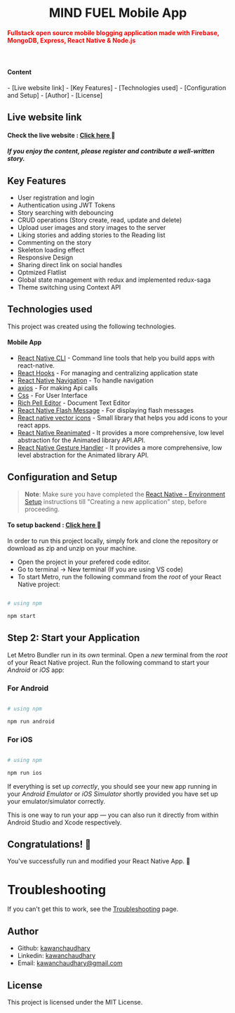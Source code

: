 <h1 align="center">MIND FUEL Mobile App</h1>

<h4><span style="color: red;">Fullstack open source mobile blogging application made with Firebase, MongoDB, Express, React Native & Node.js</span></h4>
<br/>

<h4>Content</h4>
  - [Live website link]
  - [Key Features]
  - [Technologies used]
  - [Configuration and Setup]
  - [Author]
  - [License]

## Live website link

<h4>Check the live website : <a href="https://mindfuel-web-fe.onrender.com/" target="_blank"> Click here </a> 🚀</h4>

<h5>If you enjoy the content, please register and contribute a well-written story.</h5>

##  Key Features

- User registration and login
- Authentication using JWT Tokens
- Story searching with debouncing 
- CRUD operations (Story create, read, update and delete)
- Upload user images and story images to the server
- Liking stories and adding stories to the Reading list
- Commenting on the story
- Skeleton loading effect
- Responsive Design
- Sharing direct link on social handles
- Optmized Flatlist
- Global state management with redux and implemented redux-saga
- Theme switching using Context API

##  Technologies used

This project was created using the following technologies.

####  Mobile App 
- [React Native CLI](https://www.npmjs.com/package/@react-native-community/cli) - Command line tools that help you build apps with react-native.
- [React Hooks](https://reactjs.org/docs/hooks-intro.html) - For managing and centralizing application state
- [React Native Navigation](https://www.npmjs.com/package/@react-navigation/stack) - To handle navigation
- [axios](https://www.npmjs.com/package/axios) - For making Api calls
- [Css](https://developer.mozilla.org/en-US/docs/Web/CSS) - For User Interface
- [Rich Pell Editor](https://www.npmjs.com/package/react-native-pell-rich-editorl) - Document Text Editor 
- [React Native Flash Message](https://www.npmjs.com/package/react-native-flash-message) - For displaying flash messages
- [React native vector icons](https://www.npmjs.com/package/react-native-vector-icons/v/10.0.3) - Small library that helps you add icons  to your react apps.
- [React Native Reanimated](https://www.npmjs.com/package/react-native-reanimated) - It provides a more comprehensive, low level abstraction for the Animated library API.API.
- [React Native Gesture Handler](https://www.npmjs.com/package/react-native-gesture-handler) - It provides a more comprehensive, low level abstraction for the Animated library API.




## Configuration and Setup

>**Note**: Make sure you have completed the [React Native - Environment Setup](https://reactnative.dev/docs/environment-setup) instructions till "Creating a new application" step, before proceeding.

<h4>To setup backend : <a href="https://github.com/KawanChaudhary/mindfuel_web" target="_blank"> Click here </a> 🚀</h4>


In order to run this project locally, simply fork and clone the repository or download as zip and unzip on your machine.

- Open the project in your prefered code editor.
- Go to terminal -> New terminal (If you are using VS code)
- To start Metro, run the following command from the _root_ of your React Native project:


```bash

# using npm

npm start
```



## Step 2: Start your Application



Let Metro Bundler run in its _own_ terminal. Open a _new_ terminal from the _root_ of your React Native project. Run the following command to start your _Android_ or _iOS_ app:



### For Android


```bash

# using npm

npm run android

```



### For iOS



```bash

# using npm

npm run ios
```



If everything is set up _correctly_, you should see your new app running in your _Android Emulator_ or _iOS Simulator_ shortly provided you have set up your emulator/simulator correctly.



This is one way to run your app — you can also run it directly from within Android Studio and Xcode respectively.





## Congratulations! :tada:



You've successfully run and modified your React Native App. :partying_face:



# Troubleshooting

If you can't get this to work, see the [Troubleshooting](https://reactnative.dev/docs/troubleshooting) page.

## Author
- Github: [kawanchaudhary](https://github.com/KawanChaudhary)
- Linkedin: [kawanchaudhary](https://www.linkedin.com/in/kawanchaudhary/)
- Email: [kawanchaudhary@gmail.com](mailto:kawanchaudhary@gmail.com)

## License

This project is licensed under the MIT License.
